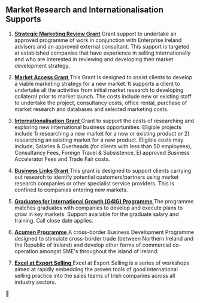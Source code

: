 ## Market Research and Internationalisation Supports

1. [**Strategic Marketing Review Grant**](http://www.enterprise-ireland.com/EI_Corporate/en/funding-supports/Company/Esetablish-SME-Funding/Strategic-Marketing-Review.html) Grant support to undertake an approved programme of work in conjunction with Enterprise Ireland advisers and an approved external consultant. This support is targeted at established companies that have experience in selling internationally and who are interested in reviewing and developing their market development strategy.


1. [**Market Access Grant**](http://www.enterprise-ireland.com/EI_Corporate/en/funding-supports/Company/Esetablish-SME-Funding/Market-Access-Grant.html)[ ](http://www.enterprise-ireland.com/EI_Corporate/en/funding-supports/Company/Esetablish-SME-Funding/Market-Access-Grant.html)This Grant is designed to assist clients to develop a viable marketing strategy for a new market. It supports a client to undertake all the activities from initial market research to developing collateral prior to market launch. The costs include new or existing staff to undertake the project, consultancy costs, office rental, purchase of market research and databases and selected marketing costs.

2. [**Internationalisation Grant**](http://www.enterprise-ireland.com/en/funding-supports/Company/Esetablish-SME-Funding/Internationalisation-Grant-.html)[ ](http://www.enterprise-ireland.com/en/funding-supports/Company/Esetablish-SME-Funding/Internationalisation-Grant-.html)Grant to support the costs of researching and exploring new international business opportunities. Eligible projects include 1\) researching a new market for a new or existing product or 2\) researching an existing market for a new product. Eligible costs may include; Salaries & Overheads \(for clients with less than 50 employees\), Consultancy Fees, Foreign Travel & Subsistence, EI approved Business Accelerator Fees and Trade Fair costs.

3. [**Business Links Grant**](http://www.enterprise-ireland.com/en/funding-supports/Company/Esetablish-SME-Funding/Business-Links-Grant.shortcut.html)[ ](http://www.enterprise-ireland.com/en/funding-supports/Company/Esetablish-SME-Funding/Business-Links-Grant.shortcut.html)This grant is designed to support clients carrying out research to identify potential customers\/partners using market research companies or other specialist service providers. This is confined to companies entering new markets.

4. [**Graduates for International Growth \(G4IG\) Programme**](http://www.enterprise-ireland.com/en/funding-supports/Company/Esetablish-SME-Funding/Graduates-4-International-Growth-G4IG-.html)[ ](http://www.enterprise-ireland.com/en/funding-supports/Company/Esetablish-SME-Funding/Graduates-4-International-Growth-G4IG-.html)The programme matches graduates with companies to develop and execute plans to grow in key markets. Support available for the graduate salary and training. Call close date applies.

5. [**Acumen Programme**](http://www.enterprise-ireland.com/en/funding-supports/Company/Esetablish-SME-Funding/Acumen-Programme.html)[ ](http://www.enterprise-ireland.com/en/funding-supports/Company/Esetablish-SME-Funding/Acumen-Programme.html)A cross-border Business Development Programme designed to stimulate cross-border trade \(between Northern Ireland and the Republic of Ireland\) and develop other forms of commercial co-operation amongst SME's throughout the island of Ireland.

6. [**Excel at Export Selling**](http://www.enterprise-ireland.com/en/Funding-Supports/Company/Esetablish-SME-Funding/Excel-at-Export-Selling.shortcut.html)[ ](http://www.enterprise-ireland.com/en/Funding-Supports/Company/Esetablish-SME-Funding/Excel-at-Export-Selling.shortcut.html)Excel at Export Selling is a series of workshops aimed at rapidly embedding the proven tools of good international selling practice into the sales teams of Irish companies across all industry sectors.

 

 

 






